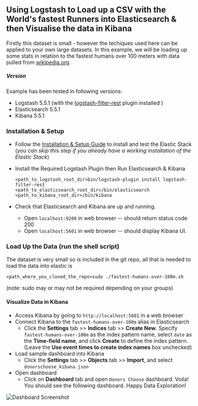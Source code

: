 ## Using Logstash to Load up a CSV with the World's fastest Runners into Elasticsearch & then Visualise the data in Kibana

Firstly this dataset is small - however the techiques used here can be applied to your own large datasets.
In this example, we will be loading up some stats in relation to the fastest humans over 100 meters with data pulled from [wikipedia.org](http://en.wikipedia.org/wiki/100_metres). 

##### Version
Example has been tested in following versions:
- Logstash 5.5.1  (with the [logstash-filter-rest](https://github.com/lucashenning/logstash-filter-rest) plugin installed )
- Elasticsearch 5.5.1
- Kibana 5.5.1

### Installation & Setup
* Follow the [Installation & Setup Guide](https://github.com/elastic/examples/blob/master/Installation%20and%20Setup.md) to install and test the Elastic Stack (*you can skip this step if you already have a working installation of the Elastic Stack*)

* Install the Required Logstash Plugin then Run Elasticsearch & Kibana
  ```shell
  <path_to_logstash_root_dir>bin/logstash-plugin install logstash-filter-rest
  <path_to_elasticsearch_root_dir>/bin/elasticsearch
  <path_to_kibana_root_dir>/bin/kibana
  ```

* Check that Elasticsearch and Kibana are up and running.
  - Open `localhost:9200` in web browser -- should return status code 200
  - Open `localhost:5601` in web browser -- should display Kibana UI.

### Load Up the Data (run the shell script) 

The dataset is very small so is included in the git repo, all that is needed to load the data into elastic is 
  ```shell
  <path_where_you_cloned_the_repo>sudo ./fastest-humans-over-100m.sh
  ```
(note: sudo may or may not be required depending on your groups)

#### Visualize Data in Kibana

* Access Kibana by going to `http://localhost:5601` in a web browser
* Connect Kibana to the `fastest-humans-over-100m` alias in Elasticsearch
    * Click the **Settings** tab >> **Indices** tab >> **Create New**. Specify `fastest-humans-over-100m` as the index pattern name, select `date` as the **Time-field name**, and click **Create** to define the index pattern. (Leave the **Use event times to create index names** box unchecked)
* Load sample dashboard into Kibana
    * Click the **Settings** tab >> **Objects** tab >> **Import**, and select `donorschoose_kibana.json`
* Open dashboard
    * Click on **Dashboard** tab and open `Donors Choose` dashboard. Voila! You should see the following dashboard. Happy Data Exploration!

![Dashboard Screenshot](http://www.swarmee.net/images/slide03.png)

